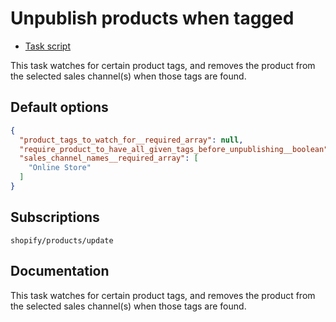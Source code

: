 # Unpublish products when tagged

* [Task script](./script.liquid)

This task watches for certain product tags, and removes the product from the selected sales channel(s) when those tags are found.

## Default options

```json
{
  "product_tags_to_watch_for__required_array": null,
  "require_product_to_have_all_given_tags_before_unpublishing__boolean": null,
  "sales_channel_names__required_array": [
    "Online Store"
  ]
}
```

## Subscriptions

```liquid
shopify/products/update
```

## Documentation

This task watches for certain product tags, and removes the product from the selected sales channel(s) when those tags are found.